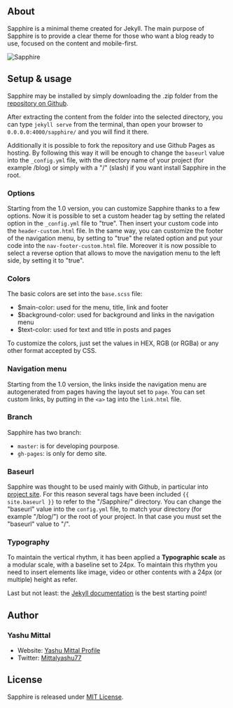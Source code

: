 ## About
Sapphire is a minimal theme created for Jekyll. The main purpose of Sapphire is to provide a clear theme for those who want a blog ready to use, focused on the content and mobile-first.

![Sapphire](http://i.imgur.com/RJpop0z.png)

## Setup & usage
Sapphire may be installed by simply downloading the .zip folder from the [repository on Github](https://github.com/mittalyashu/sapphire/archive/master.zip).

After extracting the content from the folder into the selected directory, you can type ``jekyll serve`` from the terminal, than open your browser to ``0.0.0.0:4000/sapphire/`` and you will find it there.

Additionally it is possible to fork the repository and use Github Pages as hosting. By following this way it will be enough to change the ``baseurl`` value into the ``_config.yml`` file, with the directory name of your project (for example /blog) or simply with a "/" (slash) if you want install Sapphire in the root.

### Options
Starting from the 1.0 version, you can customize Sapphire thanks to a few options. Now it is possible to set a custom header tag by setting the related option in the ``_config.yml`` file to "true". Then insert your custom code into the ``header-custom.html`` file.
In the same way, you can customize the footer of the navigation menu, by setting to "true" the related option and put your code into the ``nav-footer-custom.html`` file.
Moreover it is now possible to select a reverse option that allows to move the navigation menu to the left side, by setting it to "true".

### Colors
The basic colors are set into the ``base.scss`` file:
- $main-color: used for the menu, title, link and footer
- $background-color: used for background and links in the navigation menu
- $text-color: used for text and title in posts and pages

To customize the colors, just set the values in HEX, RGB (or RGBa) or any other format accepted by CSS.

### Navigation menu
Starting from the 1.0 version, the links inside the navigation menu are autogenerated from pages having the layout set to ``page``.
You can set custom links, by putting in the ``<a>`` tag into the ``link.html`` file.

### Branch
Sapphire has two branch:
- ``master``: is for developing pourpose.
- ``gh-pages``: is only for demo site.  

### Baseurl
Sapphire was thought to be used mainly with Github, in particular into [project site](https://pages.github.com/). For this reason several tags have been included ``{{ site.baseurl }}`` to refer to the "/Sapphire/" directory.
You can change the "baseurl" value into the ``config.yml`` file, to match your directory (for example "/blog/") or the root of your project. In that case you must set the "baseurl" value to "/".

### Typography
To maintain the vertical rhythm, it has been applied a **Typographic scale** as a modular scale, with a baseline set to 24px. To maintain this rhythm you need to insert elements like image, video or other contents with a 24px (or multiple) height as refer.

Last but not least: the [Jekyll documentation](http://jekyllrb.com) is the best starting point!

## Author

### Yashu Mittal

- Website: [Yashu Mittal Profile](http://profiles.codecarrot.net/yashumittal)
- Twitter: [Mittalyashu77](https://www.twitter.com/mittalyashu77)

## License
Sapphire is released under [MIT License](license.md).
